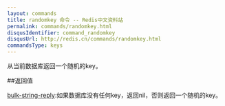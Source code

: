 ```yaml
---
layout: commands
title: randomkey 命令 -- Redis中文资料站
permalink: commands/randomkey.html
disqusIdentifier: command_randomkey
disqusUrl: http://redis.cn/commands/randomkey.html
commandsType: keys
---
```


从当前数据库返回一个随机的key。

##返回值

[bulk-string-reply](/topics/protocol.html#bulk-string-reply):如果数据库没有任何key，返回nil，否则返回一个随机的key。